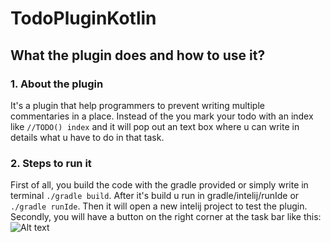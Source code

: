 # TodoPluginKotlin

## What the plugin does and how to use it?

### 1. About the plugin

It's a plugin that help programmers to prevent writing multiple commentaries in a place.
Instead of the you mark your todo with an index like `//TODO() index` and it will pop out an text box where u can write in details what u have to do in that task.

### 2. Steps to run it

First of all, you build the code with the gradle provided or simply write in terminal `./gradle build`.
After it's build u run in gradle/intelij/runIde or `./gradle runIde`.
Then it will open a new intelij project to test the plugin.
Secondly, you will have a button on the right corner at the task bar like this: ![Alt text](images/your-image.png)
